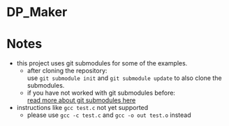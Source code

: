 # DP_Maker

# Notes
- this project uses git submodules for some of the examples.
  - after cloning the repository:\
  use `git submodule init` and `git submodule update` to also clone the submodules.
  - if you have not worked with git submodules before: \
  [read more about git submodules here](https://git-scm.com/book/de/v2/Git-Tools-Submodule)
- instructions like `gcc test.c` not yet supported
  - please use `gcc -c test.c` and `gcc -o out test.o` instead
